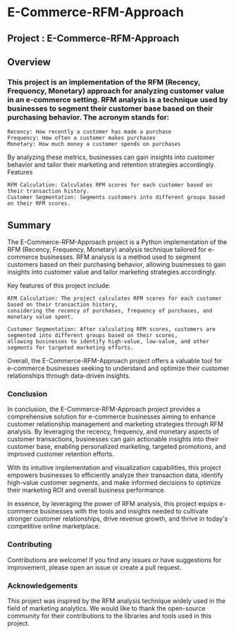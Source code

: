 # E-Commerce-RFM-Approach
## Project : E-Commerce-RFM-Approach
## Overview

### This project is an implementation of the RFM (Recency, Frequency, Monetary) approach for analyzing customer value in an e-commerce setting. RFM analysis is a technique used by businesses to segment their customer base based on their purchasing behavior. The acronym stands for:

    Recency: How recently a customer has made a purchase
    Frequency: How often a customer makes purchases
    Monetary: How much money a customer spends on purchases

By analyzing these metrics, businesses can gain insights into customer behavior and tailor their marketing and retention strategies accordingly.
Features

    RFM Calculation: Calculates RFM scores for each customer based on their transaction history.
    Customer Segmentation: Segments customers into different groups based on their RFM scores.

## Summary
The E-Commerce-RFM-Approach project is a Python implementation of the RFM (Recency, Frequency, Monetary) analysis technique tailored for e-commerce businesses. RFM analysis is a method used to segment customers based on their purchasing behavior, allowing businesses to gain insights into customer value and tailor marketing strategies accordingly.

Key features of this project include:

    RFM Calculation: The project calculates RFM scores for each customer based on their transaction history, 
    considering the recency of purchases, frequency of purchases, and monetary value spent.

    Customer Segmentation: After calculating RFM scores, customers are segmented into different groups based on their scores,
    allowing businesses to identify high-value, low-value, and other segments for targeted marketing efforts.

Overall, the E-Commerce-RFM-Approach project offers a valuable tool for e-commerce businesses seeking to understand and optimize their customer relationships through data-driven insights.

### Conclusion
In conclusion, the E-Commerce-RFM-Approach project provides a comprehensive solution for e-commerce businesses aiming to enhance customer relationship management and marketing strategies through RFM analysis. By leveraging the recency, frequency, and monetary aspects of customer transactions, businesses can gain actionable insights into their customer base, enabling personalized marketing, targeted promotions, and improved customer retention efforts.

With its intuitive implementation and visualization capabilities, this project empowers businesses to efficiently analyze their transaction data, identify high-value customer segments, and make informed decisions to optimize their marketing ROI and overall business performance.

In essence, by leveraging the power of RFM analysis, this project equips e-commerce businesses with the tools and insights needed to cultivate stronger customer relationships, drive revenue growth, and thrive in today's competitive online marketplace.

### Contributing

Contributions are welcome! If you find any issues or have suggestions for improvement, please open an issue or create a pull request.

### Acknowledgements

This project was inspired by the RFM analysis technique widely used in the field of marketing analytics. We would like to thank the open-source community for their contributions to the libraries and tools used in this project.
